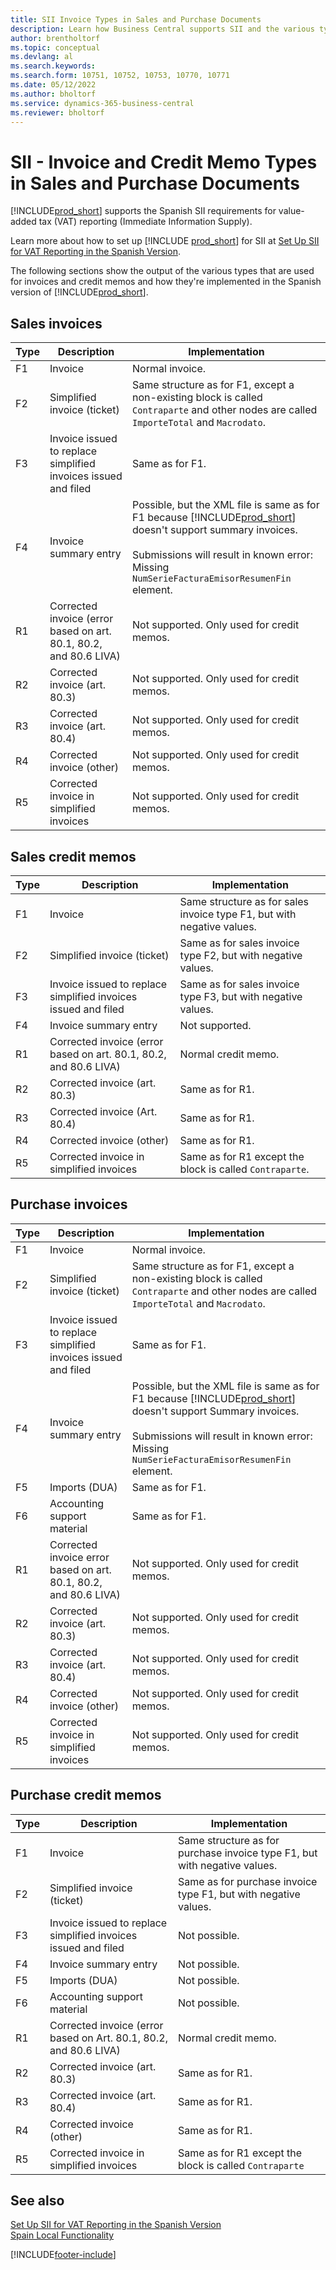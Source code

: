 ```yaml
---
title: SII Invoice Types in Sales and Purchase Documents
description: Learn how Business Central supports SII and the various types of used for invoices and credit memos in the Spanish version.
author: brentholtorf   
ms.topic: conceptual
ms.devlang: al
ms.search.keywords:
ms.search.form: 10751, 10752, 10753, 10770, 10771
ms.date: 05/12/2022
ms.author: bholtorf
ms.service: dynamics-365-business-central
ms.reviewer: bholtorf
---
```

# SII - Invoice and Credit Memo Types in Sales and Purchase Documents

[!INCLUDE[prod_short](../../includes/prod_short.md)] supports the Spanish SII requirements for value-added tax (VAT) reporting (Immediate Information Supply).  

Learn more about how to set up [!INCLUDE [prod_short](../../includes/prod_short.md)] for SII at [Set Up SII for VAT Reporting in the Spanish Version](sii-setup.md).  

The following sections show the output of the various types that are used for invoices and credit memos and how they're implemented in the Spanish version of [!INCLUDE[prod_short](../../includes/prod_short.md)].

## Sales invoices

|Type|Description|Implementation|
|--|--|--|
|F1|Invoice|Normal invoice.|
|F2|Simplified invoice (ticket)|Same structure as for F1, except a non-existing block is called `Contraparte` and other nodes are called `ImporteTotal` and `Macrodato`.|
|F3|Invoice issued to replace simplified invoices issued and filed|Same as for F1.|
|F4|Invoice summary entry|Possible, but the XML file is same as for F1 because [!INCLUDE[prod_short](../../includes/prod_short.md)] doesn't support summary invoices. <br /><br />Submissions will result in known error: Missing `NumSerieFacturaEmisorResumenFin` element.|
|R1|Corrected invoice (error based on art. 80.1, 80.2, and 80.6 LIVA)|Not supported. Only used for credit memos.|
|R2|Corrected invoice (art. 80.3)|Not supported. Only used for credit memos.|
|R3|Corrected invoice (art. 80.4)|Not supported. Only used for credit memos.|
|R4|Corrected invoice (other)|Not supported. Only used for credit memos.|
|R5|Corrected invoice in simplified invoices|Not supported. Only used for credit memos.|

## Sales credit memos

|Type|Description|Implementation|
|--|--|--|
|F1|Invoice|Same structure as for sales invoice type F1, but with negative values.|
|F2|Simplified invoice (ticket)|Same as for sales invoice type F2, but with negative values.|
|F3|Invoice issued to replace simplified invoices issued and filed|Same as for sales invoice type F3, but with negative values.|
|F4|Invoice summary entry|Not supported.|
|R1|Corrected invoice (error based on art. 80.1, 80.2, and 80.6 LIVA)|Normal credit memo.|
|R2|Corrected invoice (art. 80.3)|Same as for R1.|
|R3|Corrected invoice (Art. 80.4)|Same as for R1.|
|R4|Corrected invoice (other)|Same as for R1.|
|R5|Corrected invoice in simplified invoices|Same as for R1 except the block is called `Contraparte`.|

## Purchase invoices

|Type|Description|Implementation|
|--|--|--|
|F1|Invoice|Normal invoice.|
|F2|Simplified invoice (ticket)|Same structure as for F1, except a non-existing block is called `Contraparte` and other nodes are called `ImporteTotal` and `Macrodato`.|
|F3|Invoice issued to replace simplified invoices issued and filed|Same as for F1.|
|F4|Invoice summary entry|Possible, but the XML file is same as for F1 because [!INCLUDE[prod_short](../../includes/prod_short.md)] doesn't support Summary invoices. <br /><br />Submissions will result in known error: Missing `NumSerieFacturaEmisorResumenFin` element.|
|F5|Imports (DUA)|Same as for F1.|
|F6|Accounting support material|Same as for F1.|
|R1|Corrected invoice error based on art. 80.1, 80.2, and 80.6 LIVA)|Not supported. Only used for credit memos.|
|R2|Corrected invoice (art. 80.3)|Not supported. Only used for credit memos.|
|R3|Corrected invoice (art. 80.4)|Not supported. Only used for credit memos.|
|R4|Corrected invoice (other)|Not supported. Only used for credit memos.|
|R5|Corrected invoice in simplified invoices|Not supported. Only used for credit memos.|

## Purchase credit memos

|Type|Description|Implementation|
|--|--|--|
|F1|Invoice|Same structure as for purchase invoice type F1, but with negative values.|
|F2|Simplified invoice (ticket)|Same as for purchase invoice type F1, but with negative values.|
|F3|Invoice issued to replace simplified invoices issued and filed|Not possible.|
|F4|Invoice summary entry|Not possible.|
|F5|Imports (DUA)|Not possible.|
|F6|Accounting support material|Not possible.|
|R1|Corrected invoice (error based on Art. 80.1, 80.2, and 80.6 LIVA)|Normal credit memo.|
|R2|Corrected invoice (art. 80.3)|Same as for R1.|
|R3|Corrected invoice (art. 80.4)|Same as for R1.|
|R4|Corrected invoice (other)|Same as for R1.|
|R5|Corrected invoice in simplified invoices|Same as for R1 except the block is called `Contraparte`|

## See also

[Set Up SII for VAT Reporting in the Spanish Version](sii-setup.md)  
[Spain Local Functionality](spain-local-functionality.md)  
<!--[Setup and user guide for electronic VAT information under SII in the Spanish version of Dynamics NAV](https://aka.ms/SIISetup)  -->

[!INCLUDE[footer-include](../../includes/footer-banner.md)]
